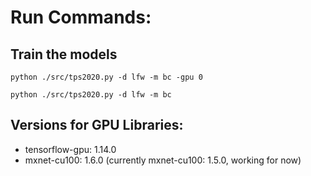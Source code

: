 # Run Commands:

## Train the models
`python ./src/tps2020.py -d lfw -m bc -gpu 0`

`python ./src/tps2020.py -d lfw -m bc`

## Versions for GPU Libraries:
* tensorflow-gpu: 1.14.0
* mxnet-cu100: 1.6.0 (currently mxnet-cu100: 1.5.0, working for now)
